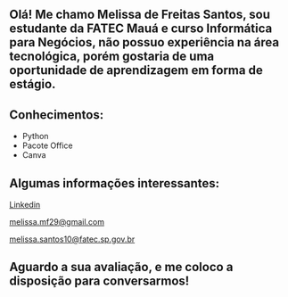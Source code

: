 ## Olá! Me chamo Melissa de Freitas Santos, sou estudante da FATEC Mauá e curso Informática para Negócios, não possuo experiência na área tecnológica, porém gostaria de uma oportunidade de aprendizagem em forma de estágio.

## Conhecimentos:
 - Python
 - Pacote Office
 - Canva

 ## Algumas informações interessantes:

[Linkedin](https://www.linkedin.com/in/melissa-de-freitas-santos-154b34149/)

[melissa.mf29@gmail.com](melissa.mf29@gmail.com)

[melissa.santos10@fatec.sp.gov.br](melissa.santos10@fatec.sp.gov.br)

## Aguardo a sua avaliação, e me coloco a disposição para conversarmos!
